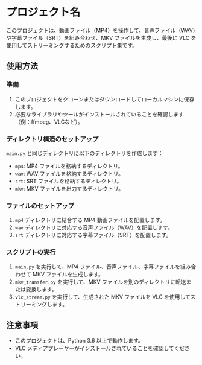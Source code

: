 # プロジェクト名

このプロジェクトは、動画ファイル（MP4）を操作して、音声ファイル（WAV）や字幕ファイル（SRT）を組み合わせ、MKV ファイルを生成し、最後に VLC を使用してストリーミングするためのスクリプト集です。

## 使用方法

### 準備

1. このプロジェクトをクローンまたはダウンロードしてローカルマシンに保存します。
2. 必要なライブラリやツールがインストールされていることを確認します（例：ffmpeg、VLCなど）。

### ディレクトリ構造のセットアップ

`main.py` と同じディレクトリに以下のディレクトリを作成します：

- `mp4`: MP4 ファイルを格納するディレクトリ。
- `wav`: WAV ファイルを格納するディレクトリ。
- `srt`: SRT ファイルを格納するディレクトリ。
- `mkv`: MKV ファイルを出力するディレクトリ。

### ファイルのセットアップ

1. `mp4` ディレクトリに結合する MP4 動画ファイルを配置します。
2. `wav` ディレクトリに対応する音声ファイル（WAV）を配置します。
3. `srt` ディレクトリに対応する字幕ファイル（SRT）を配置します。

### スクリプトの実行

1. `main.py` を実行して、MP4 ファイル、音声ファイル、字幕ファイルを組み合わせて MKV ファイルを生成します。
2. `mkv_transfer.py` を実行して、MKV ファイルを別のディレクトリに転送または変換します。
3. `vlc_stream.py` を実行して、生成された MKV ファイルを VLC を使用してストリーミングします。

## 注意事項

- このプロジェクトは、Python 3.6 以上で動作します。
- VLC メディアプレーヤーがインストールされていることを確認してください。
